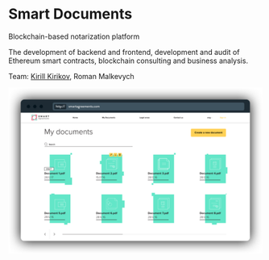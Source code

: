 # Smart Documents

Blockchain-based notarization platform

The development of backend and frontend, development and audit of Ethereum smart contracts, blockchain consulting and business analysis.

Team: [Kirill Kirikov](../org/team/kirill-kirikov.md), Roman Malkevych

![](../.gitbook/assets/image%20%2847%29.png)

